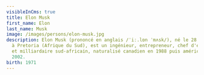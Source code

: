 ```yaml
---
visibleInCms: true
title: Elon Musk
first_name: Elon
last_name: Musk
image: /images/persons/elon-musk.jpg
description: Elon Musk (prononcé en anglais /ˈiː.lɒn ˈmʌsk/), né le 28 juin 1971
  à Pretoria (Afrique du Sud), est un ingénieur, entrepreneur, chef d'entreprise
  et milliardaire sud-africain, naturalisé canadien en 1988 puis américain en
  2002.
birth: 1971
---
```

